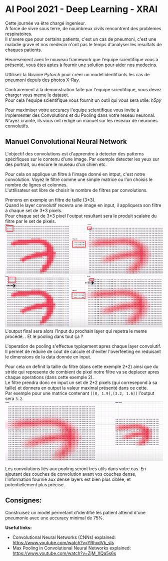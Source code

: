 # AI Pool 2021 - Deep Learning - XRAI

Cette journée va être chargé ingenieur.<br>
À force de vivre sous terre, de noumbreux civils rencontrent des problemes respiratoires.<br>
Il s'avere que pour certains patients, c'est un cas de pneumoni, c'est une maladie grave et nos medecin n'ont pas le temps d'analyser les resultats de chaques patients.<br>

Heuresement avec le nouveau framework que l'equipe scientifique vous à présenté, vous êtes aptes à fournir une solution pour aider nos medecins.<br>

Uttilisez la librairie _Pytorch_ pour créer un model identifiants les cas de pneumoni depuis des photos X-Ray.<br>

Contrairement à la demonstration faite par l'equipe scientifique, vous devez charger vous meme le dataset.<br>
Pour cela l'equipe scientifique vous fournit un outil qui vous sera utile: _h5py_

Pour maximiser votre accuracy l'equipe scientifique vous invite à implementer des Convolutions et du Pooling dans votre reseau neuronal.<br>
N'ayez crainte, ils vous ont redigé un manuel sur les reseaux de neurones convolutifs.

## Manuel Convolutional Neural Network
 
 L'objectif des convolutions est d'apprendre à detecter des patterns spécifiques sur le contenu d'une image.
 Par exemple detecter les yeux sur des portrait, ou encore le museau d'un chien etc.
 
 Pour cela on applique un filtre à l'image donné en intput, c'est notre convolution.
 Voyez le filtre comme une simple matrice ou l'on choisis le nombre de lignes et colonnes.<br>
 L'uttilisateur est libre de choisir le nombre de filtres par convolutions.<br>
 
 Prenons en exemple un filtre de taille (3\*3).<br>
 Quand le layer convolutif recevra une image en input, il appliquera son filtre à chaque set de 3\*3 pixels.<br>
 Pour chaque set de 3\*3 pixel l'output resultant sera le produit scalaire du filtre par le set de pixels.<br>
 <img src="./.img/convExplained.png"/>
 <img src="./.img/convExplained2.png"/>
 L'output final sera alors l'input du prochain layer qui repetra le meme procédé.
.
 Et le pooling dans tout ça ?
 
L'operation de pooling s'effectue typiqement apres  chaque layer convolutif.<br>
Il permet de reduire de cout de calcule et d'eviter l'overfeeting en reduisant le dimensions de la data donnée en input.

Pour cela on definit la taille du filtre (dans cette exemple 2\*2) ainsi que du stride qui represente de combient de pixel notre filtre va se deplacer apres chaque operations (dans cette exemple 2).<br>
Le filtre prendra donc en input un set de 2\*2 pixels (qui corresepond à sa taille) et donnera en output la valeur maximal présenté dans ce cette.<br>
Par exemple pour une matrice contenant `[[0, 1.9],[3.2, 1.6]]` l'output sera `3.2`.<br>
<img src="./.img/convExplained3.png"/>

Les convolutions liés aux pooling seront tres utils dans votre cas.
En ajoutant des couches de convolution avant vos couches dense, l'information fournie aux dense layers est bien plus ciblée, et potentiellement plus précise.

## Consignes:

Construisez un model permetant d'identifié les patient atteind d'une pneumonie avec une accuracy minimal de 75%.

**Useful links:**
- Convolutional Neural Networks (CNNs) explained: https://www.youtube.com/watch?v=YRhxdVk_sIs
- Max Pooling in Convolutional Neural Networks explained: https://www.youtube.com/watch?v=ZjM_XQa5s6s
